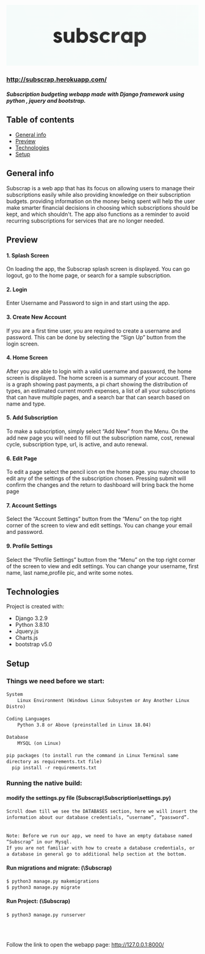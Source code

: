 ![](Subscrap/static/images/prestored/simple%20logo.PNG)
### http://subscrap.herokuapp.com/
##### Subscription budgeting webapp made with Django framework using python , jquery and bootstrap.

## Table of contents
* [General info](#general-info)
* [Preview](#preview)
* [Technologies](#technologies)
* [Setup](#setup)


## General info
Subscrap is a web app that has its focus on allowing users to manage their subscriptions easily
while also providing knowledge on their subscription budgets. providing information on the
money being spent will help the user make smarter financial decisions in choosing which
subscriptions should be kept, and which shouldn't. The app also functions as a reminder to
avoid recurring subscriptions for services that are no longer needed.

## Preview
#### 1. Splash Screen
On loading the app, the Subscrap splash screen is displayed. You can go logout, go to the
home page, or search for a sample subscription.

#### 2. Login
Enter Username and Password to sign in and start using the app.

#### 3. Create New Account
If you are a first time user, you are required to create a username and password. This can
be done by selecting the “Sign Up” button from the login screen.

#### 4. Home Screen
After you are able to login with a valid username and password, the home screen is
displayed. The home screen is a summary of your account. There is a graph showing past
payments, a pi chart showing the distribution of types, an estimated current month
expenses, a list of all your subscriptions that can have multiple pages, and a search bar
that can search based on name and type.

#### 5. Add Subscription
To make a subscription, simply select “Add New” from the Menu.
On the add new page you will need to fill out the subscription name, cost, renewal cycle,
subscription type, url, is active, and auto renewal.

#### 6. Edit Page
To edit a page select the pencil icon on the home page. you may choose to edit any of the
settings of the subscription chosen. Pressing submit will confirm the changes and the
return to dashboard will bring back the home page

#### 7. Account Settings
Select the “Account Settings” button from the “Menu” on the top right corner of the screen
to view and edit settings. You can change your email and password.

#### 9. Profile Settings
Select the “Profile Settings” button from the “Menu” on the top right corner of the screen
to view and edit settings. You can change your username, first name, last name,profile
pic, and write some notes.
	
## Technologies
Project is created with:
* Django 3.2.9
* Python 3.8.10
* Jquery.js
* Charts.js
* bootstrap v5.0
	
## Setup
### Things we need before we start:
```
System
    Linux Environment (Windows Linux Subsystem or Any Another Linux Distro)

Coding Languages
    Python 3.8 or Above (preinstalled in Linux 18.04)

Database
    MYSQL (on Linux)

pip packages (to install run the command in Linux Terminal same directory as requirements.txt file)
  pip install -r requirements.txt
```
### Running the native build:
#### modify the settings.py file (Subscrap\Subscription\settings.py)
```
Scroll down till we see the DATABASES section, here we will insert the information about our database credentials, “username”, “password”.
  

Note: Before we run our app, we need to have an empty database named “Subscrap” in our Mysql.
If you are not familiar with how to create a database credentials, or a database in general go to additional help section at the bottom.
```

#### Run migrations and migrate: (\Subscrap)
```
$ python3 manage.py makemigrations
$ python3 manage.py migrate
```
 
#### Run Project: (\Subscrap)
```
$ python3 manage.py runserver


 
```
Follow the link to open the webapp page: http://127.0.0.1:8000/
